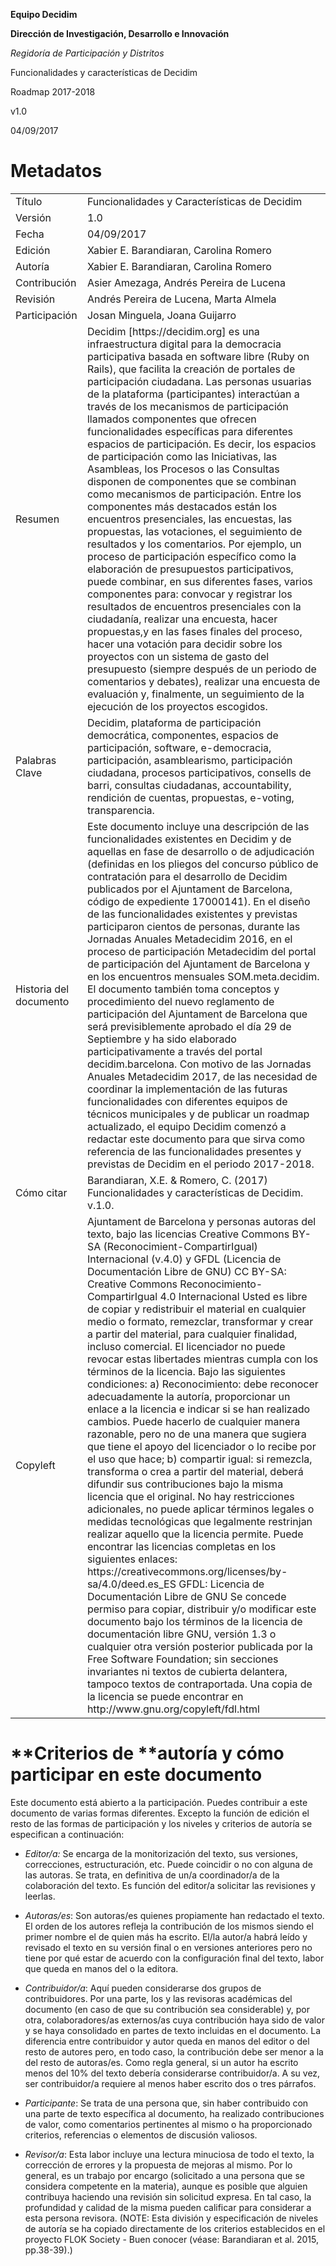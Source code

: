 **Equipo Decidim**

**Dirección de Investigación, Desarrollo e Innovación**

*Regidoría de Participación y Distritos*

Funcionalidades y características de Decidim

Roadmap 2017-2018

v1.0

04/09/2017
	
# Metadatos

<table>
  <tr>
    <td>Título</td>
    <td>Funcionalidades y Características de Decidim</td>
  </tr>
  <tr>
    <td>Versión</td>
    <td>1.0</td>
  </tr>
  <tr>
    <td>Fecha</td>
    <td>04/09/2017</td>
  </tr>
  <tr>
    <td>Edición</td>
    <td>Xabier E. Barandiaran, Carolina Romero</td>
  </tr>
  <tr>
    <td>Autoría</td>
    <td>Xabier E. Barandiaran, Carolina Romero</td>
  </tr>
  <tr>
    <td>Contribución</td>
    <td>Asier Amezaga, Andrés Pereira de Lucena</td>
  </tr>
  <tr>
    <td>Revisión</td>
    <td>Andrés Pereira de Lucena, Marta Almela</td>
  </tr>
  <tr>
    <td>Participación</td>
    <td>Josan Minguela, Joana Guijarro</td>
  </tr>
  <tr>
    <td>Resumen</td>
    <td>Decidim [https://decidim.org] es una infraestructura digital para la democracia participativa basada en software libre (Ruby on Rails), que facilita la creación de portales de participación ciudadana. Las personas usuarias de la plataforma (participantes) interactúan a través de los mecanismos de participación llamados componentes que ofrecen funcionalidades específicas para diferentes espacios de participación. Es decir, los espacios de participación como las Iniciativas, las Asambleas, los Procesos o las Consultas disponen de componentes que se combinan como mecanismos de participación. Entre los componentes más destacados están los encuentros presenciales, las encuestas, las propuestas, las votaciones, el seguimiento de resultados y los comentarios. Por ejemplo, un proceso de participación específico como la elaboración de presupuestos participativos, puede combinar, en sus diferentes fases, varios componentes  para: convocar y registrar los resultados de encuentros presenciales con la ciudadanía, realizar una encuesta, hacer propuestas,y en las fases finales del proceso, hacer una votación para decidir sobre los proyectos con un sistema de gasto del presupuesto (siempre después de un periodo de comentarios y debates), realizar una encuesta de evaluación y, finalmente, un seguimiento de la ejecución de los proyectos escogidos.</td>
  </tr>
  <tr>
    <td>Palabras Clave</td>
    <td>Decidim, plataforma de participación democrática, componentes, espacios de participación, software, e-democracia, participación, asamblearismo, participación ciudadana, procesos participativos, consells de barri, consultas ciudadanas, accountability, rendición de cuentas, propuestas, e-voting, transparencia.</td>
  </tr>
  <tr>
    <td>Historia del documento</td>
    <td>Este documento incluye una descripción de las funcionalidades existentes en Decidim y de aquellas en fase de desarrollo o  de adjudicación (definidas en  los  pliegos del concurso público de contratación para el desarrollo de Decidim publicados por  el Ajuntament de Barcelona, código de expediente  17000141). En el diseño de las funcionalidades existentes y previstas participaron cientos de personas, durante las Jornadas Anuales Metadecidim 2016, en el proceso de participación Metadecidim del portal de participación del Ajuntament de Barcelona y en los encuentros mensuales SOM.meta.decidim. El documento también toma conceptos y procedimiento del nuevo reglamento de participación del Ajuntament de Barcelona que será previsiblemente aprobado el día 29 de Septiembre y ha sido elaborado participativamente a través del portal decidim.barcelona. Con motivo de las Jornadas Anuales Metadecidim 2017, de las necesidad de coordinar la implementación de las futuras funcionalidades con diferentes equipos de técnicos municipales y de publicar un roadmap actualizado, el equipo Decidim comenzó a redactar este documento para que sirva como referencia de las funcionalidades presentes y previstas de Decidim en el periodo 2017-2018.</td>
  </tr>
  <tr>
    <td>Cómo citar</td>
    <td>Barandiaran, X.E. & Romero, C. (2017) Funcionalidades y características de Decidim. v.1.0. </td>
  </tr>
  <tr>
    <td>Copyleft</td>
    <td>Ajuntament de Barcelona y personas autoras del texto, bajo las licencias Creative Commons BY-SA (Reconocimient-CompartirIgual) Internacional (v.4.0) y GFDL (Licencia de Documentación Libre de GNU)
CC BY-SA: Creative Commons Reconocimiento-CompartirIgual 4.0 Internacional
Usted es libre de copiar y redistribuir el material en cualquier medio o formato, remezclar, transformar y crear a partir del material, para cualquier finalidad, incluso comercial. El licenciador no puede revocar estas libertades mientras cumpla con los términos de la licencia. Bajo las siguientes condiciones: a) Reconocimiento: debe reconocer adecuadamente la autoría, proporcionar un enlace a la licencia e indicar si se han realizado cambios. Puede hacerlo de cualquier manera razonable, pero no de una manera que sugiera que tiene el apoyo del licenciador o lo recibe por el uso que hace; b) compartir igual: si remezcla, transforma o crea a partir del material, deberá difundir sus contribuciones bajo la misma licencia que el original. No hay restricciones adicionales, no puede aplicar términos legales o medidas tecnológicas que legalmente restrinjan realizar aquello que la licencia permite. Puede encontrar las licencias completas en los siguientes enlaces: https://creativecommons.org/licenses/by-sa/4.0/deed.es_ES 
GFDL: Licencia de Documentación Libre de GNU
Se concede permiso para copiar, distribuir y/o modificar este documento bajo los términos de la licencia de documentación libre GNU, versión 1.3 o cualquier otra versión posterior publicada por la Free Software Foundation; sin secciones invariantes ni textos de cubierta delantera, tampoco textos de contraportada. Una copia de la licencia se puede encontrar en http://www.gnu.org/copyleft/fdl.html
</td>
  </tr>
</table>


# **Criterios de **autoría y cómo participar en este documento

Este documento está abierto a la participación. Puedes contribuir a este documento de varias formas diferentes. Excepto la función de edición el resto de las formas de participación y los niveles y criterios de autoría se especifican a continuación:

* *Editor/a:* Se encarga de la monitorización del texto, sus versiones, correcciones, estructuración, etc. Puede coincidir o no con alguna de las autoras. Se trata, en definitiva de un/a coordinador/a de la colaboración del texto. Es función del editor/a solicitar las revisiones y leerlas.

* *Autoras/es*: Son autoras/es quienes propiamente han redactado el texto. El orden de los autores refleja la contribución de los mismos siendo el primer nombre el de quien más ha escrito. El/la autor/a habrá leído y revisado el texto en su versión final o en versiones anteriores pero no tiene por qué estar de acuerdo con la configuración final del texto, labor que queda en manos del o la editora.

* *Contribuidor/a*: Aquí pueden considerarse dos grupos de contribuidores. Por una parte, los y las revisoras académicas del documento (en caso de que su contribución sea considerable) y, por otra, colaboradores/as externos/as cuya contribución haya sido de valor y se haya consolidado en partes de texto incluidas en el documento. La diferencia entre contribuidor y autor queda en manos del editor o del resto de autores pero, en todo caso, la contribución debe ser menor a la del resto de autoras/es. Como regla general, si un autor ha escrito menos del 10% del texto debería considerarse contribuidor/a. A su vez, ser contribuidor/a requiere al menos haber escrito dos o tres párrafos.

* *Participante*: Se trata de una persona que, sin haber contribuido con una parte de texto específica al documento, ha realizado contribuciones de valor, como comentarios pertinentes al mismo o ha proporcionado criterios, referencias o elementos de discusión valiosos.

* *Revisor/a*: Esta labor incluye una lectura minuciosa de todo el texto, la corrección de errores y la propuesta de mejoras al mismo. Por lo general, es un trabajo por encargo (solicitado a una persona que se considera competente en la materia), aunque es posible que alguien contribuya haciendo una revisión sin solicitud expresa. En tal caso, la profundidad y calidad de la misma pueden calificar para considerar a esta persona revisora. (NOTE:  Esta división y especificación de niveles de autoría se ha copiado directamente de los criterios establecidos en el proyecto FLOK Society - Buen conocer (véase: Barandiaran et al. 2015, pp.38-39).)

